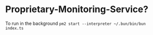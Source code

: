 # Proprietary-Monitoring-Service?

To run in the background `pm2 start --interpreter ~/.bun/bin/bun index.ts`
